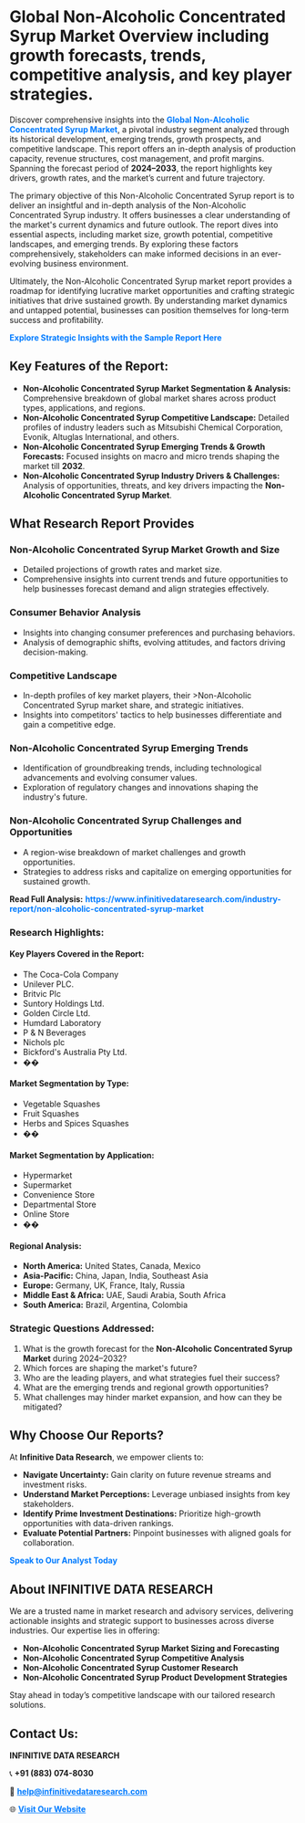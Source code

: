 <h1>Global Non-Alcoholic Concentrated Syrup Market Overview including growth forecasts, trends, competitive analysis, and key player strategies.</h1>
<p>
Discover comprehensive insights into the 
<a href="https://www.infinitivedataresearch.com/industry-report/non-alcoholic-concentrated-syrup-market" rel="dofollow" style="color: #007BFF; text-decoration: none;"><strong>Global Non-Alcoholic Concentrated Syrup Market</strong></a>, a pivotal industry segment analyzed through its historical development, emerging trends, growth prospects, and competitive landscape. This report offers an in-depth analysis of production capacity, revenue structures, cost management, and profit margins. Spanning the forecast period of <strong>2024–2033</strong>, the report highlights key drivers, growth rates, and the market’s current and future trajectory.
</p>
<p>
The primary objective of this Non-Alcoholic Concentrated Syrup report is to deliver an insightful and in-depth analysis of the Non-Alcoholic Concentrated Syrup industry. It offers businesses a clear understanding of the market's current dynamics and future outlook. The report dives into essential aspects, including market size, growth potential, competitive landscapes, and emerging trends. By exploring these factors comprehensively, stakeholders can make informed decisions in an ever-evolving business environment.
</p>
<p>
Ultimately, the Non-Alcoholic Concentrated Syrup market report provides a roadmap for identifying lucrative market opportunities and crafting strategic initiatives that drive sustained growth. By understanding market dynamics and untapped potential, businesses can position themselves for long-term success and profitability.
</p>
<p>
<a href="https://www.infinitivedataresearch.com/request-sample/reportId=109995" style="color: #007BFF; text-decoration: none;"><strong>Explore Strategic Insights with the Sample Report Here</strong></a>
</p>

<h2>Key Features of the Report:</h2>
<ul>
<li><strong>Non-Alcoholic Concentrated Syrup Market Segmentation & Analysis:</strong> Comprehensive breakdown of global market shares across product types, applications, and regions.</li>
<li><strong>Non-Alcoholic Concentrated Syrup Competitive Landscape:</strong> Detailed profiles of industry leaders such as Mitsubishi Chemical Corporation, Evonik, Altuglas International, and others.</li>
<li><strong>Non-Alcoholic Concentrated Syrup Emerging Trends & Growth Forecasts:</strong> Focused insights on macro and micro trends shaping the market till <strong>2032</strong>.</li>
<li><strong>Non-Alcoholic Concentrated Syrup Industry Drivers & Challenges:</strong> Analysis of opportunities, threats, and key drivers impacting the <strong>Non-Alcoholic Concentrated Syrup Market</strong>.</li>
</ul>

<h2>What Research Report Provides</h2>
<h3>Non-Alcoholic Concentrated Syrup Market Growth and Size</h3>
<ul>
<li>Detailed projections of growth rates and market size.</li>
<li>Comprehensive insights into current trends and future opportunities to help businesses forecast demand and align strategies effectively.</li>
</ul>

<h3>Consumer Behavior Analysis</h3>
<ul>
<li>Insights into changing consumer preferences and purchasing behaviors.</li>
<li>Analysis of demographic shifts, evolving attitudes, and factors driving decision-making.</li>
</ul>

<h3>Competitive Landscape</h3>
<ul>
<li>In-depth profiles of key market players, their >Non-Alcoholic Concentrated Syrup market share, and strategic initiatives.</li>
<li>Insights into competitors' tactics to help businesses differentiate and gain a competitive edge.</li>
</ul>

<h3>Non-Alcoholic Concentrated Syrup Emerging Trends</h3>
<ul>
<li>Identification of groundbreaking trends, including technological advancements and evolving consumer values.</li>
<li>Exploration of regulatory changes and innovations shaping the industry's future.</li>
</ul>

<h3>Non-Alcoholic Concentrated Syrup Challenges and Opportunities</h3>
<ul>
<li>A region-wise breakdown of market challenges and growth opportunities.</li>
<li>Strategies to address risks and capitalize on emerging opportunities for sustained growth.</li>
</ul>
<p><strong>Read Full Analysis:</strong> <a href="https://www.infinitivedataresearch.com/industry-report/non-alcoholic-concentrated-syrup-market" rel="dofollow" style="color: #007BFF; text-decoration: none;"><strong>https://www.infinitivedataresearch.com/industry-report/non-alcoholic-concentrated-syrup-market</strong></a></p>
<h3>Research Highlights:</h3>
<h4>Key Players Covered in the Report:</h4>
<ul><li>The Coca-Cola Company</li><li>Unilever PLC.</li><li>Britvic Plc</li><li>Suntory Holdings Ltd.</li><li>Golden Circle Ltd.</li><li>Humdard Laboratory</li><li>P &amp; N Beverages</li><li>Nichols plc</li><li>Bickford&#039;s Australia Pty Ltd.</li><li>��</li></ul>
<h4>Market Segmentation by Type:</h4>
<ul><li>Vegetable Squashes</li><li>Fruit Squashes</li><li>Herbs and Spices Squashes</li><li>��</li></ul>
<h4>Market Segmentation by Application:</h4>
<ul><li>Hypermarket</li><li>Supermarket</li><li>Convenience Store</li><li>Departmental Store</li><li>Online Store</li><li>��</li></ul>

<h4>Regional Analysis:</h4>
<ul>
<li><strong>North America:</strong> United States, Canada, Mexico</li>
<li><strong>Asia-Pacific:</strong> China, Japan, India, Southeast Asia</li>
<li><strong>Europe:</strong> Germany, UK, France, Italy, Russia</li>
<li><strong>Middle East & Africa:</strong> UAE, Saudi Arabia, South Africa</li>
<li><strong>South America:</strong> Brazil, Argentina, Colombia</li>
</ul>

<h3>Strategic Questions Addressed:</h3>
<ol>
<li>What is the growth forecast for the <strong>Non-Alcoholic Concentrated Syrup Market</strong> during 2024–2032?</li>
<li>Which forces are shaping the market's future?</li>
<li>Who are the leading players, and what strategies fuel their success?</li>
<li>What are the emerging trends and regional growth opportunities?</li>
<li>What challenges may hinder market expansion, and how can they be mitigated?</li>
</ol>

<h2>Why Choose Our Reports?</h2>
<p>At <strong>Infinitive Data Research</strong>, we empower clients to:</p>
<ul>
<li><strong>Navigate Uncertainty:</strong> Gain clarity on future revenue streams and investment risks.</li>
<li><strong>Understand Market Perceptions:</strong> Leverage unbiased insights from key stakeholders.</li>
<li><strong>Identify Prime Investment Destinations:</strong> Prioritize high-growth opportunities with data-driven rankings.</li>
<li><strong>Evaluate Potential Partners:</strong> Pinpoint businesses with aligned goals for collaboration.</li>
</ul>
<p><a href="https://www.infinitivedataresearch.com/industry-report/non-alcoholic-concentrated-syrup-market" rel="dofollow" style="color: #007BFF; text-decoration: none;"><strong>Speak to Our Analyst Today</strong></a></p>

<h2>About INFINITIVE DATA RESEARCH</h2>
<p>We are a trusted name in market research and advisory services, delivering actionable insights and strategic support to businesses across diverse industries. Our expertise lies in offering:</p>
<ul>
<li><strong>Non-Alcoholic Concentrated Syrup Market Sizing and Forecasting</strong></li>
<li><strong>Non-Alcoholic Concentrated Syrup Competitive Analysis</strong></li>
<li><strong>Non-Alcoholic Concentrated Syrup Customer Research</strong></li>
<li><strong>Non-Alcoholic Concentrated Syrup Product Development Strategies</strong></li>
</ul>
<p>Stay ahead in today’s competitive landscape with our tailored research solutions.</p>

<h2>Contact Us:</h2>
<p><strong>INFINITIVE DATA RESEARCH</strong></p>
<p>📞 <strong>+91 (883) 074-8030</strong></p>
<p>📧 <strong><a href="mailto:help@infinitivedataresearch.com" style="color: #007BFF;">help@infinitivedataresearch.com</a></strong></p>
<p>🌐 <strong><a href="https://www.infinitivedataresearch.com" rel="dofollow" style="color: #007BFF;">Visit Our Website</a></strong></p>